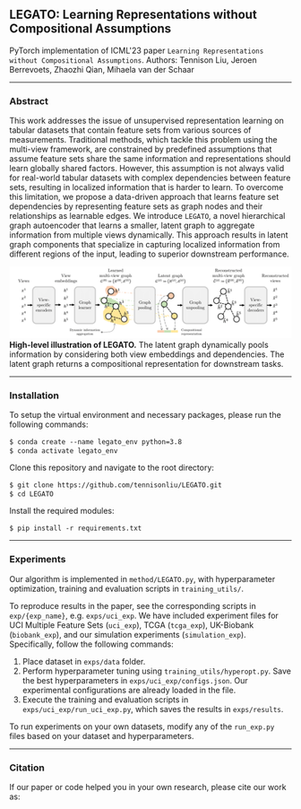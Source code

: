 ## LEGATO: Learning Representations without Compositional Assumptions

PyTorch implementation of ICML'23 paper ``Learning Representations without Compositional Assumptions``. Authors: Tennison Liu, Jeroen Berrevoets, Zhaozhi Qian, Mihaela van der Schaar

---
### Abstract

This work addresses the issue of unsupervised representation learning on tabular datasets that contain feature sets from various sources of measurements. Traditional methods, which tackle this problem using the multi-view framework, are constrained by predefined assumptions that assume feature sets share the same information and representations should learn globally shared factors. However, this assumption is not always valid for real-world tabular datasets with complex dependencies between feature sets, resulting in localized information that is harder to learn. To overcome this limitation, we propose a data-driven approach that learns feature set dependencies by representing feature sets as graph nodes and their relationships as learnable edges. We introduce $\texttt{LEGATO}$, a novel hierarchical graph autoencoder that learns a smaller, latent graph to aggregate information from multiple views dynamically. This approach results in latent graph components that specialize in capturing localized information from different regions of the input, leading to superior downstream performance.

![LEGATO Overview](./figures/legato_architecture.png?raw=True)
**High-level illustration of LEGATO.** The latent graph dynamically pools information by considering both view embeddings and dependencies. The latent graph returns a compositional representation for downstream tasks.

---
### Installation

To setup the virtual environment and necessary packages, please run the following commands:
```
$ conda create --name legato_env python=3.8
$ conda activate legato_env
```
Clone this repository and navigate to the root directory:
```
$ git clone https://github.com/tennisonliu/LEGATO.git
$ cd LEGATO
```
Install the required modules:
```
$ pip install -r requirements.txt
```

---
### Experiments

Our algorithm is implemented in ```method/LEGATO.py```, with hyperparameter optimization, training and evaluation scripts in ```training_utils/```.

To reproduce results in the paper, see the corresponding scripts in ```exp/{exp_name}```, e.g. ```exps/uci_exp```. We have included experiment files for UCI Multiple Feature Sets (```uci_exp```), TCGA (```tcga_exp```), UK-Biobank (```biobank_exp```), and our simulation experiments (```simulation_exp```). Specifically, follow the following commands:

1. Place dataset in ```exps/data``` folder. 
2. Perform hyperparameter tuning using ```training_utils/hyperopt.py```. Save the best hyperparameters in ```exps/uci_exp/configs.json```. Our experimental configurations are already loaded in the file.
3. Execute the training and evaluation scripts in ```exps/uci_exp/run_uci_exp.py```, which saves the results in ```exps/results```. 

To run experiments on your own datasets, modify any of the ```run_exp.py``` files based on your dataset and hyperparameters.

---

### Citation
If our paper or code helped you in your own research, please cite our work as:
```
```